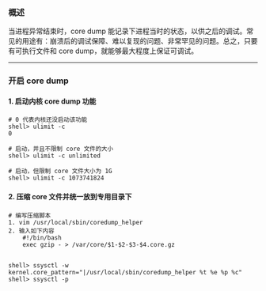 ### 概述

当进程异常结束时，core dump 能记录下进程当时的状态，以供之后的调试。常见的用途有：崩溃后的调试保障、难以复现的问题、非常罕见的问题。总之，只要有可执行文件和 core dump，就能够最大程度上保证可调试。

---

### 开启 core dump

#### 1. 启动内核 core dump 功能

```
# 0 代表内核还没启动该功能
shell> ulimit -c
0

# 启动，并且不限制 core 文件的大小
shell> ulimit -c unlimited

# 启动，但限制 core 文件大小为 1G
shell> ulimit -c 1073741824
```

#### 2. 压缩 core 文件并统一放到专用目录下

```
# 编写压缩脚本
1. vim /usr/local/sbin/coredump_helper
2. 输入如下内容
    #!/bin/bash
    exec gzip - > /var/core/$1-$2-$3-$4.core.gz


shell> ssysctl -w kernel.core_pattern="|/usr/local/sbin/coredump_helper %t %e %p %c"
shell> ssysctl -p
```












